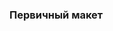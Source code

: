 ### Первичный макет

<div>
<p>
<a href="https://www.figma.com/board/dhZQEAmwZDhEFjbGDoSqFh/Untitled?node-id=0-1"></p>
</div>
